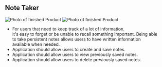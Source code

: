 ## Note Taker

![Photo of finished Product](assets/images/fin.png)
![Photo of finished Product](assets/images/fin2.png)

* For users that need to keep track of a lot of information,   
  it's easy to forget or be unable to recall something important. Being able to take persistent notes allows users to have written information available when needed.
* Application should allow users to create and save notes.
* Application should allow users to view previously saved notes.
* Application should allow users to delete previously saved notes.
